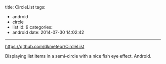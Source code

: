 title: CircleList
tags:
  - android
  - circle
  - list
id: 9
categories:
  - android
date: 2014-07-30 14:02:42
---


https://github.com/dkmeteor/CircleList

Displaying list items in a semi-circle with a nice fish eye effect. Android.
